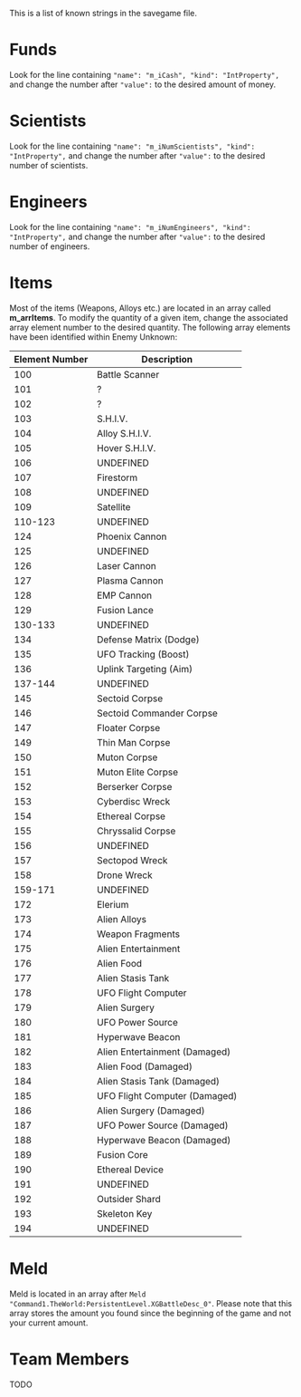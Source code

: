 This is a list of known strings in the savegame file.

# Funds

Look for the line containing `"name": "m_iCash", "kind": "IntProperty",` and change the number after `"value":` to the desired amount of money.

# Scientists

Look for the line containing `"name": "m_iNumScientists", "kind": "IntProperty",` and change the number after `"value":` to the desired number of scientists.

# Engineers

Look for the line containing `"name": "m_iNumEngineers", "kind": "IntProperty",` and change the number after `"value":` to the desired number of engineers.

# Items

Most of the items (Weapons, Alloys etc.) are located in an array called **m_arrItems**. To modify the quantity of a given item, change the associated array element number to the desired quantity. The following array elements have been identified within Enemy Unknown:

|Element Number|Description|
|----|----|
|100|Battle Scanner|
|101|?|
|102|?|
|103|S.H.I.V.|
|104|Alloy S.H.I.V.|
|105|Hover S.H.I.V.|
|106|UNDEFINED|
|107|Firestorm|
|108|UNDEFINED|
|109|Satellite|
|110-123|UNDEFINED|
|124|Phoenix Cannon|
|125|UNDEFINED|
|126|Laser Cannon|
|127|Plasma Cannon|
|128|EMP Cannon|
|129|Fusion Lance|
|130-133|UNDEFINED|
|134|Defense Matrix (Dodge)|
|135|UFO Tracking (Boost)|
|136|Uplink Targeting (Aim)|
|137-144|UNDEFINED|
|145|Sectoid Corpse|
|146|Sectoid Commander Corpse|
|147|Floater Corpse|
|149|Thin Man Corpse|
|150|Muton Corpse|
|151|Muton Elite Corpse|
|152|Berserker Corpse|
|153|Cyberdisc Wreck|
|154|Ethereal Corpse|
|155|Chryssalid Corpse|
|156|UNDEFINED|
|157|Sectopod Wreck|
|158|Drone Wreck|
|159-171|UNDEFINED|
|172|Elerium|
|173|Alien Alloys|
|174|Weapon Fragments|
|175|Alien Entertainment|
|176|Alien Food|
|177|Alien Stasis Tank|
|178|UFO Flight Computer|
|179|Alien Surgery|
|180|UFO Power Source|
|181|Hyperwave Beacon|
|182|Alien Entertainment (Damaged)|
|183|Alien Food (Damaged)|
|184|Alien Stasis Tank (Damaged)|
|185|UFO Flight Computer (Damaged)|
|186|Alien Surgery (Damaged)|
|187|UFO Power Source (Damaged)|
|188|Hyperwave Beacon (Damaged)|
|189|Fusion Core|
|190|Ethereal Device|
|191|UNDEFINED|
|192|Outsider Shard|
|193|Skeleton Key|
|194|UNDEFINED|

# Meld 

Meld is located in an array after `Meld "Command1.TheWorld:PersistentLevel.XGBattleDesc_0"`. 
Please note that this array stores the amount you found since the beginning of the game and not your current amount. 

# Team Members

TODO